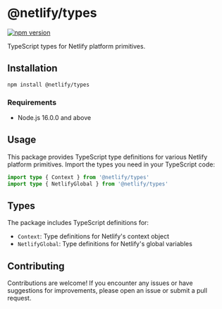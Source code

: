 # @netlify/types

[![npm version](https://img.shields.io/npm/v/@netlify/types.svg)](https://www.npmjs.com/package/@netlify/types)

TypeScript types for Netlify platform primitives.

## Installation

```shell
npm install @netlify/types
```

### Requirements

- Node.js 16.0.0 and above

## Usage

This package provides TypeScript type definitions for various Netlify platform primitives. Import the types you need in
your TypeScript code:

```typescript
import type { Context } from '@netlify/types'
import type { NetlifyGlobal } from '@netlify/types'
```

## Types

The package includes TypeScript definitions for:

- `Context`: Type definitions for Netlify's context object
- `NetlifyGlobal`: Type definitions for Netlify's global variables

## Contributing

Contributions are welcome! If you encounter any issues or have suggestions for improvements, please open an issue or
submit a pull request.
